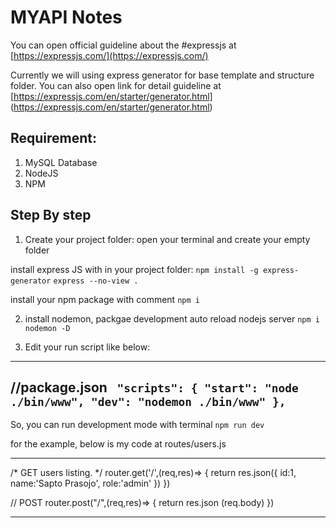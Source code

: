 # MYAPI Notes

You can open official guideline about the #expressjs at [https://expressjs.com/](https://expressjs.com/) 

Currently we will using express generator for base template and structure folder. You can also open link for detail guideline at [https://expressjs.com/en/starter/generator.html] (https://expressjs.com/en/starter/generator.html)

## Requirement:
1. MySQL Database
2. NodeJS
3. NPM


## Step By step

1. Create your project folder: open your terminal and create your empty folder

install express JS with in your project folder:
`npm install -g express-generator`
`express --no-view .`

install your npm package with comment
`npm i`

2. install nodemon, packgae development auto reload nodejs server
`npm i nodemon -D`

3. Edit your run script like below:

------
//package.json
`  "scripts": {
    "start": "node ./bin/www",
    "dev": "nodemon ./bin/www"
  },
`
------

So, you can run development mode with terminal `npm run dev`

for the example, below is my code at routes/users.js

-------
/* GET users listing. */
router.get('/',(req,res)=> {
  return res.json({
    id:1,
    name:'Sapto Prasojo',
    role:'admin'
  })
})

// POST
router.post("/",(req,res)=> {
  return res.json (req.body)
})

------


